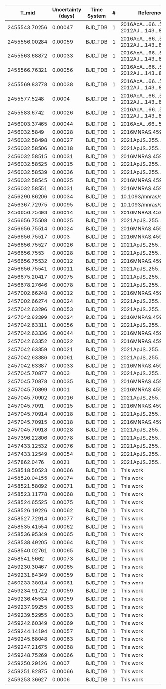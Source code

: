 |T_mid|Uncertainty (days)           |Time System|#                                            |Reference                           |
|-----|-----------------------------|-----------|---------------------------------------------|------------------------------------|
|2455543.70256|0.00047                      |BJD_TDB    |1                                            |2016AcA….66…55M; 2012AJ....143...81S|
|2455556.00284|0.00059                      |BJD_TDB    |1                                            |2016AcA….66…55M; 2012AJ....143...81S|
|2455563.68872|0.00033                      |BJD_TDB    |1                                            |2016AcA….66…55M; 2012AJ....143...81S|
|2455566.76321|0.00056                      |BJD_TDB    |1                                            |2016AcA….66…55M; 2012AJ....143...81S|
|2455569.83778|0.00038                      |BJD_TDB    |1                                            |2016AcA….66…55M; 2012AJ....143...81S|
|2455577.5248|0.0004                       |BJD_TDB    |1                                            |2016AcA….66…55M; 2012AJ....143...81S|
|2455583.6742|0.00026                      |BJD_TDB    |1                                            |2016AcA….66…55M; 2012AJ....143...81S|
|2456003.37465|0.00044                      |BJD_TDB    |1                                            |2016AcA....66...55M                 |
|2456032.5849|0.00028                      |BJD_TDB    |1                                            |2016MNRAS.459.1393M                 |
|2456032.58498|0.00027                      |BJD_TDB    |1                                            |2021ApJS..255...15W                 |
|2456032.58506|0.00018                      |BJD_TDB    |1                                            |2021ApJS..255...15W                 |
|2456032.58515|0.00031                      |BJD_TDB    |1                                            |2016MNRAS.459.1393M                 |
|2456032.58525|0.00015                      |BJD_TDB    |1                                            |2021ApJS..255...15W                 |
|2456032.58539|0.00036                      |BJD_TDB    |1                                            |2021ApJS..255...15W                 |
|2456032.58545|0.00025                      |BJD_TDB    |1                                            |2016MNRAS.459.1393M                 |
|2456032.58551|0.00031                      |BJD_TDB    |1                                            |2016MNRAS.459.1393M                 |
|2456290.86206|0.00034                      |BJD_TDB    |1                                            |10.1093/mnras/stw574                |
|2456367.72975|0.00095                      |BJD_TDB    |1                                            |10.1093/mnras/stw574                |
|2456656.75493|0.00014                      |BJD_TDB    |1                                            |2016MNRAS.459.1393M                 |
|2456656.75508|0.00025                      |BJD_TDB    |1                                            |2021ApJS..255...15W                 |
|2456656.75514|0.00024                      |BJD_TDB    |1                                            |2016MNRAS.459.1393M                 |
|2456656.75517|0.0003                       |BJD_TDB    |1                                            |2016MNRAS.459.1393M                 |
|2456656.75527|0.00026                      |BJD_TDB    |1                                            |2021ApJS..255...15W                 |
|2456656.7553|0.00028                      |BJD_TDB    |1                                            |2021ApJS..255...15W                 |
|2456656.75532|0.00012                      |BJD_TDB    |1                                            |2016MNRAS.459.1393M                 |
|2456656.75541|0.00011                      |BJD_TDB    |1                                            |2021ApJS..255...15W                 |
|2456675.20417|0.00075                      |BJD_TDB    |1                                            |2021ApJS..255...15W                 |
|2456678.27646|0.00078                      |BJD_TDB    |1                                            |2021ApJS..255...15W                 |
|2457002.66248|0.00012                      |BJD_TDB    |1                                            |2016MNRAS.459.1393M                 |
|2457002.66274|0.00024                      |BJD_TDB    |1                                            |2021ApJS..255...15W                 |
|2457042.63296|0.00053                      |BJD_TDB    |1                                            |2021ApJS..255...15W                 |
|2457042.63299|0.00024                      |BJD_TDB    |1                                            |2016MNRAS.459.1393M                 |
|2457042.63311|0.00056                      |BJD_TDB    |1                                            |2021ApJS..255...15W                 |
|2457042.63336|0.00044                      |BJD_TDB    |1                                            |2016MNRAS.459.1393M                 |
|2457042.63352|0.00022                      |BJD_TDB    |1                                            |2016MNRAS.459.1393M                 |
|2457042.63359|0.00021                      |BJD_TDB    |1                                            |2021ApJS..255...15W                 |
|2457042.63386|0.00061                      |BJD_TDB    |1                                            |2021ApJS..255...15W                 |
|2457042.63387|0.00033                      |BJD_TDB    |1                                            |2016MNRAS.459.1393M                 |
|2457045.70877|0.0003                       |BJD_TDB    |1                                            |2021ApJS..255...15W                 |
|2457045.70878|0.00035                      |BJD_TDB    |1                                            |2016MNRAS.459.1393M                 |
|2457045.70899|0.0001                       |BJD_TDB    |1                                            |2016MNRAS.459.1393M                 |
|2457045.70902|0.00016                      |BJD_TDB    |1                                            |2021ApJS..255...15W                 |
|2457045.7091|0.00015                      |BJD_TDB    |1                                            |2016MNRAS.459.1393M                 |
|2457045.70914|0.00018                      |BJD_TDB    |1                                            |2021ApJS..255...15W                 |
|2457045.70915|0.00018                      |BJD_TDB    |1                                            |2016MNRAS.459.1393M                 |
|2457045.70918|0.00028                      |BJD_TDB    |1                                            |2021ApJS..255...15W                 |
|2457396.22806|0.00078                      |BJD_TDB    |1                                            |2021ApJS..255...15W                 |
|2457433.12532|0.00076                      |BJD_TDB    |1                                            |2021ApJS..255...15W                 |
|2457433.12549|0.00054                      |BJD_TDB    |1                                            |2021ApJS..255...15W                 |
|2457862.0476|0.0021                       |BJD_TDB    |1                                            |2021ApJS..255...15W                 |
|2458518.50523|0.00066                      |BJD_TDB    |1                                            |This work                           |
|2458520.04155|0.00074                      |BJD_TDB    |1                                            |This work                           |
|2458521.58092|0.00071                      |BJD_TDB    |1                                            |This work                           |
|2458523.11778|0.00068                      |BJD_TDB    |1                                            |This work                           |
|2458524.65525|0.00075                      |BJD_TDB    |1                                            |This work                           |
|2458526.19226|0.00062                      |BJD_TDB    |1                                            |This work                           |
|2458527.72914|0.00077                      |BJD_TDB    |1                                            |This work                           |
|2458535.41554|0.00062                      |BJD_TDB    |1                                            |This work                           |
|2458536.95349|0.00065                      |BJD_TDB    |1                                            |This work                           |
|2458538.49205|0.00064                      |BJD_TDB    |1                                            |This work                           |
|2458540.02761|0.00065                      |BJD_TDB    |1                                            |This work                           |
|2458541.5662|0.00073                      |BJD_TDB    |1                                            |This work                           |
|2459230.30467|0.00065                      |BJD_TDB    |1                                            |This work                           |
|2459231.84349|0.00059                      |BJD_TDB    |1                                            |This work                           |
|2459233.38014|0.00061                      |BJD_TDB    |1                                            |This work                           |
|2459234.91722|0.00059                      |BJD_TDB    |1                                            |This work                           |
|2459236.45534|0.00059                      |BJD_TDB    |1                                            |This work                           |
|2459237.99255|0.00063                      |BJD_TDB    |1                                            |This work                           |
|2459239.52955|0.00063                      |BJD_TDB    |1                                            |This work                           |
|2459242.60349|0.00069                      |BJD_TDB    |1                                            |This work                           |
|2459244.14194|0.00057                      |BJD_TDB    |1                                            |This work                           |
|2459245.68048|0.00063                      |BJD_TDB    |1                                            |This work                           |
|2459247.21675|0.00068                      |BJD_TDB    |1                                            |This work                           |
|2459248.75269|0.00066                      |BJD_TDB    |1                                            |This work                           |
|2459250.29126|0.0007                       |BJD_TDB    |1                                            |This work                           |
|2459251.82875|0.00066                      |BJD_TDB    |1                                            |This work                           |
|2459253.36627|0.0006                       |BJD_TDB    |1                                            |This work                           |
